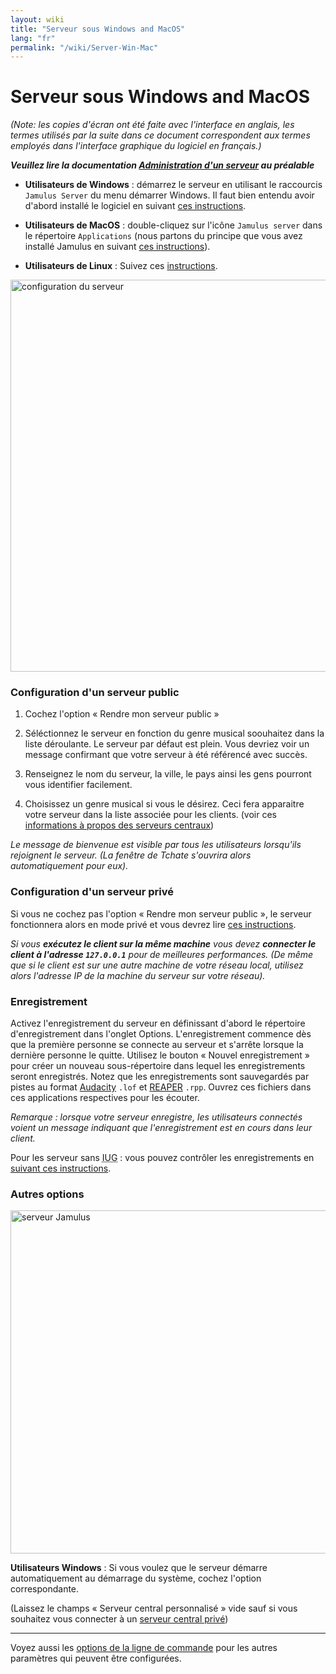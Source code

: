 ```yaml
---
layout: wiki
title: "Serveur sous Windows and MacOS"
lang: "fr"
permalink: "/wiki/Server-Win-Mac"
---
```


# Serveur sous Windows and MacOS
_(Note: les copies d'écran ont été faite avec l'interface en anglais, les termes utilisés par la suite dans ce document correspondent aux termes employés dans l'interface graphique du logiciel en français.)_

**_Veuillez lire la documentation [Administration d'un serveur](Running-a-Server) au préalable_**

* **Utilisateurs de Windows** : démarrez le serveur en utilisant le raccourcis `Jamulus Server` du menu démarrer Windows. Il faut bien entendu avoir d'abord installé le logiciel en suivant [ces instructions](Installation-for-Windows).  

* **Utilisateurs de MacOS** : double-cliquez sur l'icône `Jamulus server` dans le répertoire `Applications` (nous partons du principe que vous avez installé Jamulus en suivant [ces instructions](Installation-for-Macintosh)).

* **Utilisateurs de Linux** : Suivez ces [instructions](Server-Linux#serveur-avec-iug).

<img width="627" alt="configuration du serveur" src="https://user-images.githubusercontent.com/4561747/87871031-19ed7280-c9a5-11ea-9104-6234a227ed62.png">

### Configuration d'un serveur public

1. Cochez l'option « Rendre mon serveur public »

1. Séléctionnez le serveur en fonction du genre musical soouhaitez dans la liste déroulante. Le serveur par défaut est plein. Vous devriez voir un message confirmant que votre serveur à été référencé avec succès.

1. Renseignez le nom du serveur, la ville, le pays ainsi les gens pourront vous identifier facilement. 

1. Choisissez un genre musical si vous le désirez. Ceci fera apparaitre votre serveur dans la liste associée pour les clients. (voir ces [informations à propos des serveurs centraux](Central-Servers))  
  
_Le message de bienvenue est visible par tous les utilisateurs lorsqu'ils rejoignent le serveur. (La fenêtre de Tchate s'ouvrira alors automatiquement pour eux)._

### Configuration d'un serveur privé

Si vous ne cochez pas l'option « Rendre mon serveur public », le serveur fonctionnera alors en mode privé et vous devrez lire [ces instructions](Running-a-Private-Server).

_Si vous **exécutez le client sur la même machine** vous devez **connecter le client à l'adresse `127.0.0.1`** pour de meilleures performances. (De même que si le client est sur une autre machine de votre réseau local, utilisez alors l'adresse IP de la machine du serveur sur votre réseau)._

### Enregistrement

Activez l'enregistrement du serveur en définissant d'abord le répertoire d'enregistrement dans l'onglet Options. L'enregistrement commence dès que la première personne se connecte au serveur et s'arrête lorsque la dernière personne le quitte. Utilisez le bouton « Nouvel enregistrement » pour créer un nouveau sous-répertoire dans lequel les enregistrements seront enregistrés. Notez que les enregistrements sont sauvegardés par pistes au format [Audacity](https://www.audacityteam.org/) `.lof` et [REAPER](https://en.wikipedia.org/wiki/REAPER) `.rpp`. Ouvrez ces fichiers dans ces applications respectives pour les écouter.

_Remarque : lorsque votre serveur enregistre, les utilisateurs connectés voient un message indiquant que l'enregistrement est en cours dans leur client._

Pour les serveur sans <abbr title="Interface utilisateur graphique">IUG</abbr> : vous pouvez contrôler les enregistrements en [suivant ces instructions](Server-Linux#gestion-des-enregistrements).


### Autres options

<img width="549" alt="serveur Jamulus" src="https://user-images.githubusercontent.com/4561747/95724775-accd3e80-0c6e-11eb-90ba-7131e9c15316.png">

**Utilisateurs Windows** : Si vous voulez que le serveur démarre automatiquement au démarrage du système, cochez l'option correspondante.

(Laissez le champs « Serveur central personnalisé » vide sauf si vous souhaitez vous connecter à un [serveur central privé](Choosing-a-Server-Type#3-serveur-central))

***

Voyez aussi les [options de la ligne de commande](Command-Line-Options) pour les autres paramètres qui peuvent être configurées.
